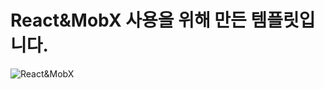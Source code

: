 # React&MobX 사용을 위해 만든 템플릿입니다.

![React&MobX](https://hyunseob.github.io/images/mobx-with-react.jpg)
